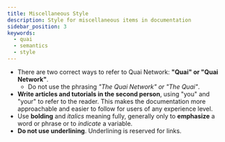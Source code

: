```yaml
---
title: Miscellaneous Style
description: Style for miscellaneous items in documentation
sidebar_position: 3
keywords:
  - quai
  - semantics
  - style
---
```


- There are two correct ways to refer to Quai Network: **"Quai" or "Quai Network"**.
  - Do not use the phrasing _"The Quai Network" or "The Quai"_.
- **Write articles and tutorials in the second person**, using "you" and "your" to refer to the reader. This makes the documentation more approachable and easier to follow for users of any experience level.
- Use **bolding** and _italics_ meaning fully, generally only to **emphasize** a word or phrase or to _indicate_ a variable.
- **Do not use underlining**. Underlining is reserved for links.
